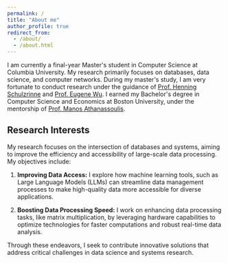 ```yaml
---
permalink: /
title: "About me"
author_profile: true
redirect_from: 
  - /about/
  - /about.html
---
```


I am currently a final-year Master's student in Computer Science at Columbia University. My research primarily focuses on databases, data science, and computer networks. During my master's study, I am very fortunate to conduct research under the guidance of [Prof. Henning Schulzrinne](https://www.cs.columbia.edu/~hgs/) and [Prof. Eugene Wu](http://www.eugenewu.net/). I earned my Bachelor's degree in Computer Science and Economics at Boston University, under the mentorship of [Prof. Manos Athanassoulis](https://cs-people.bu.edu/mathan/).


Research Interests
------

My research focuses on the intersection of databases and systems, aiming to improve the efficiency and accessibility of large-scale data processing. My objectives include:

1. **Improving Data Access:** I explore how machine learning tools, such as Large Language Models (LLMs) can streamline data management processes to make high-quality data more accessible for diverse applications.

2. **Boosting Data Processing Speed:** I work on enhancing data processing tasks, like matrix multiplication, by leveraging hardware capabilities to optimize technologies for faster computations and robust real-time data analysis.

Through these endeavors, I seek to contribute innovative solutions that address critical challenges in data science and systems research.

